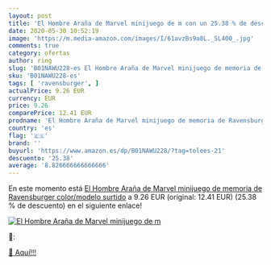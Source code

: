 ```yaml
---
layout: post
title: 'El Hombre Araña de Marvel minijuego de m con un 25.38 % de descuento'
date: 2020-05-30 10:52:19
image: 'https://m.media-amazon.com/images/I/61avzBs9a8L._SL400_.jpg'
comments: true
category: ofertas
author: ring
slug: 'B01NAWU228-es El Hombre Araña de Marvel minijuego de memoria de...'
sku: 'B01NAWU228-es'
tags: [ 'ravensburger', ]
actualPrice: 9.26 EUR
currency: EUR
price: 9.26
comparePrice: 12.41 EUR
prodname: 'El Hombre Araña de Marvel minijuego de memoria de Ravensburger   color/modelo surtido'
country: 'es'
flag: '🇪🇸'
brand: ''
buyurl: 'https://www.amazon.es/dp/B01NAWU228/?tag=tolees-21'
descuento: '25.38'
average: '8.826666666666666'
---
```


En este momento está [El Hombre Araña de Marvel minijuego de memoria de Ravensburger   color/modelo surtido](https://www.amazon.es/dp/B01NAWU228/?tag=tolees-21) a 9.26 EUR (original: 12.41 EUR) (25.38 %  de descuento) en el siguiente enlace!

[![El Hombre Araña de Marvel minijuego de m](https://m.media-amazon.com/images/I/61avzBs9a8L._SL400_.jpg)](https://www.amazon.es/dp/B01NAWU228/?tag=tolees-21)

🔎:


[🛒 Aquí!!!](https://www.amazon.es/dp/B01NAWU228/?tag=tolees-21)
